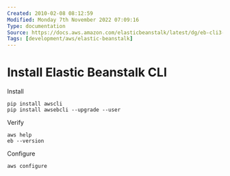 ```yaml
---
Created: 2010-02-08 08:12:59
Modified: Monday 7th November 2022 07:09:16
Type: documentation
Source: https://docs.aws.amazon.com/elasticbeanstalk/latest/dg/eb-cli3-install-advanced.html
Tags: [development/aws/elastic-beanstalk]
---
```


# Install Elastic Beanstalk CLI
Install

```
pip install awscli
pip install awsebcli --upgrade --user
```

Verify

```
aws help
eb --version
```

Configure

```
aws configure
```
